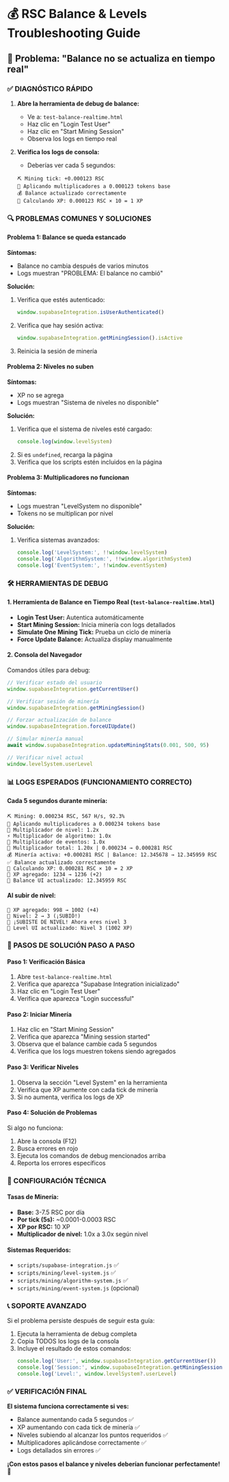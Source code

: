 # 💰 RSC Balance & Levels Troubleshooting Guide

## 🚨 Problema: "Balance no se actualiza en tiempo real"

### ✅ DIAGNÓSTICO RÁPIDO

1. **Abre la herramienta de debug de balance:**
   - Ve a: `test-balance-realtime.html`
   - Haz clic en "Login Test User"
   - Haz clic en "Start Mining Session"
   - Observa los logs en tiempo real

2. **Verifica los logs de consola:**
   - Deberías ver cada 5 segundos:
   ```
   ⛏️ Mining tick: +0.000123 RSC
   🔧 Aplicando multiplicadores a 0.000123 tokens base
   💰 Balance actualizado correctamente
   🎯 Calculando XP: 0.000123 RSC × 10 = 1 XP
   ```

### 🔍 PROBLEMAS COMUNES Y SOLUCIONES

#### **Problema 1: Balance se queda estancado**
**Síntomas:**
- Balance no cambia después de varios minutos
- Logs muestran "PROBLEMA: El balance no cambió"

**Solución:**
1. Verifica que estés autenticado:
   ```javascript
   window.supabaseIntegration.isUserAuthenticated()
   ```
2. Verifica que hay sesión activa:
   ```javascript
   window.supabaseIntegration.getMiningSession().isActive
   ```
3. Reinicia la sesión de minería

#### **Problema 2: Niveles no suben**
**Síntomas:**
- XP no se agrega
- Logs muestran "Sistema de niveles no disponible"

**Solución:**
1. Verifica que el sistema de niveles esté cargado:
   ```javascript
   console.log(window.levelSystem)
   ```
2. Si es `undefined`, recarga la página
3. Verifica que los scripts estén incluidos en la página

#### **Problema 3: Multiplicadores no funcionan**
**Síntomas:**
- Logs muestran "LevelSystem no disponible"
- Tokens no se multiplican por nivel

**Solución:**
1. Verifica sistemas avanzados:
   ```javascript
   console.log('LevelSystem:', !!window.levelSystem)
   console.log('AlgorithmSystem:', !!window.algorithmSystem)
   console.log('EventSystem:', !!window.eventSystem)
   ```

### 🛠️ HERRAMIENTAS DE DEBUG

#### **1. Herramienta de Balance en Tiempo Real (`test-balance-realtime.html`)**
- **Login Test User:** Autentica automáticamente
- **Start Mining Session:** Inicia minería con logs detallados
- **Simulate One Mining Tick:** Prueba un ciclo de minería
- **Force Update Balance:** Actualiza display manualmente

#### **2. Consola del Navegador**
Comandos útiles para debug:
```javascript
// Verificar estado del usuario
window.supabaseIntegration.getCurrentUser()

// Verificar sesión de minería
window.supabaseIntegration.getMiningSession()

// Forzar actualización de balance
window.supabaseIntegration.forceUIUpdate()

// Simular minería manual
await window.supabaseIntegration.updateMiningStats(0.001, 500, 95)

// Verificar nivel actual
window.levelSystem.userLevel
```

### 📊 LOGS ESPERADOS (FUNCIONAMIENTO CORRECTO)

#### **Cada 5 segundos durante minería:**
```
⛏️ Mining: 0.000234 RSC, 567 H/s, 92.3%
🔧 Aplicando multiplicadores a 0.000234 tokens base
🎯 Multiplicador de nivel: 1.2x
⚡ Multiplicador de algoritmo: 1.0x
🎉 Multiplicador de eventos: 1.0x
🔧 Multiplicador total: 1.20x | 0.000234 → 0.000281 RSC
💰 Minería activa: +0.000281 RSC | Balance: 12.345678 → 12.345959 RSC
✅ Balance actualizado correctamente
🎯 Calculando XP: 0.000281 RSC × 10 = 2 XP
🎯 XP agregado: 1234 → 1236 (+2)
🔄 Balance UI actualizado: 12.345959 RSC
```

#### **Al subir de nivel:**
```
🎯 XP agregado: 998 → 1002 (+4)
🎯 Nivel: 2 → 3 (¡SUBIÓ!)
🎉 ¡SUBISTE DE NIVEL! Ahora eres nivel 3
🔄 Level UI actualizado: Nivel 3 (1002 XP)
```

### 🎯 PASOS DE SOLUCIÓN PASO A PASO

#### **Paso 1: Verificación Básica**
1. Abre `test-balance-realtime.html`
2. Verifica que aparezca "Supabase Integration inicializado"
3. Haz clic en "Login Test User"
4. Verifica que aparezca "Login successful"

#### **Paso 2: Iniciar Minería**
1. Haz clic en "Start Mining Session"
2. Verifica que aparezca "Mining session started"
3. Observa que el balance cambie cada 5 segundos
4. Verifica que los logs muestren tokens siendo agregados

#### **Paso 3: Verificar Niveles**
1. Observa la sección "Level System" en la herramienta
2. Verifica que XP aumente con cada tick de minería
3. Si no aumenta, verifica los logs de XP

#### **Paso 4: Solución de Problemas**
Si algo no funciona:
1. Abre la consola (F12)
2. Busca errores en rojo
3. Ejecuta los comandos de debug mencionados arriba
4. Reporta los errores específicos

### 🔧 CONFIGURACIÓN TÉCNICA

#### **Tasas de Minería:**
- **Base:** 3-7.5 RSC por día
- **Por tick (5s):** ~0.0001-0.0003 RSC
- **XP por RSC:** 10 XP
- **Multiplicador de nivel:** 1.0x a 3.0x según nivel

#### **Sistemas Requeridos:**
- `scripts/supabase-integration.js` ✅
- `scripts/mining/level-system.js` ✅
- `scripts/mining/algorithm-system.js` ✅
- `scripts/mining/event-system.js` (opcional)

### 📞 SOPORTE AVANZADO

Si el problema persiste después de seguir esta guía:
1. Ejecuta la herramienta de debug completa
2. Copia TODOS los logs de la consola
3. Incluye el resultado de estos comandos:
   ```javascript
   console.log('User:', window.supabaseIntegration.getCurrentUser())
   console.log('Session:', window.supabaseIntegration.getMiningSession())
   console.log('Level:', window.levelSystem?.userLevel)
   ```

### ✅ VERIFICACIÓN FINAL

**El sistema funciona correctamente si ves:**
- Balance aumentando cada 5 segundos ✅
- XP aumentando con cada tick de minería ✅
- Niveles subiendo al alcanzar los puntos requeridos ✅
- Multiplicadores aplicándose correctamente ✅
- Logs detallados sin errores ✅

**¡Con estos pasos el balance y niveles deberían funcionar perfectamente!** 🎉
